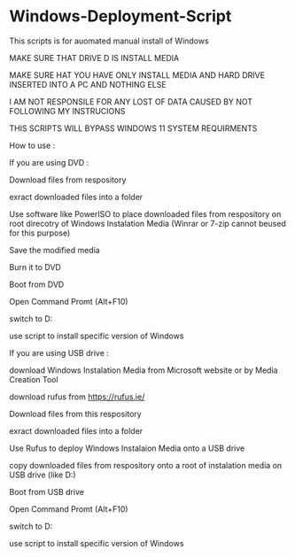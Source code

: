 # Windows-Deployment-Script

This scripts is for auomated manual install of Windows

MAKE SURE THAT DRIVE D IS INSTALL MEDIA

MAKE SURE HAT YOU HAVE ONLY INSTALL MEDIA AND HARD DRIVE INSERTED INTO A PC AND NOTHING ELSE

I AM NOT RESPONSILE FOR ANY LOST OF DATA CAUSED BY NOT FOLLOWING MY INSTRUCIONS

THIS SCRIPTS WILL BYPASS WINDOWS 11 SYSTEM REQUIRMENTS

How to use :

If you are using DVD :

Download files from respository

exract downloaded files into a folder

Use software like PowerISO to place downloaded files from respository on root direcotry of Windows Instalation Media (Winrar or 7-zip cannot beused for this purpose)

Save the modified media

Burn it to DVD

Boot from DVD

Open Command Promt (Alt+F10)

switch to D: 

use script to install specific version of Windows

If you are using USB drive :

download Windows Instalation Media from Microsoft website or by Media Creation Tool

download rufus from https://rufus.ie/

Download files from this respository

exract downloaded files into a folder

Use Rufus to deploy Windows Instalaion Media onto a USB drive

copy downloaded files from respository onto a root of instalation media on USB drive (like D:\)

Boot from USB drive

Open Command Promt (Alt+F10)

switch to D: 

use script to install specific version of Windows
